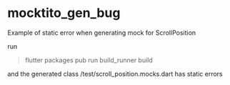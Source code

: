 # mocktito_gen_bug

Example of static error when generating mock for ScrollPosition 

run 
> flutter packages pub run build_runner build

and the generated class /test/scroll_position.mocks.dart
has static errors
